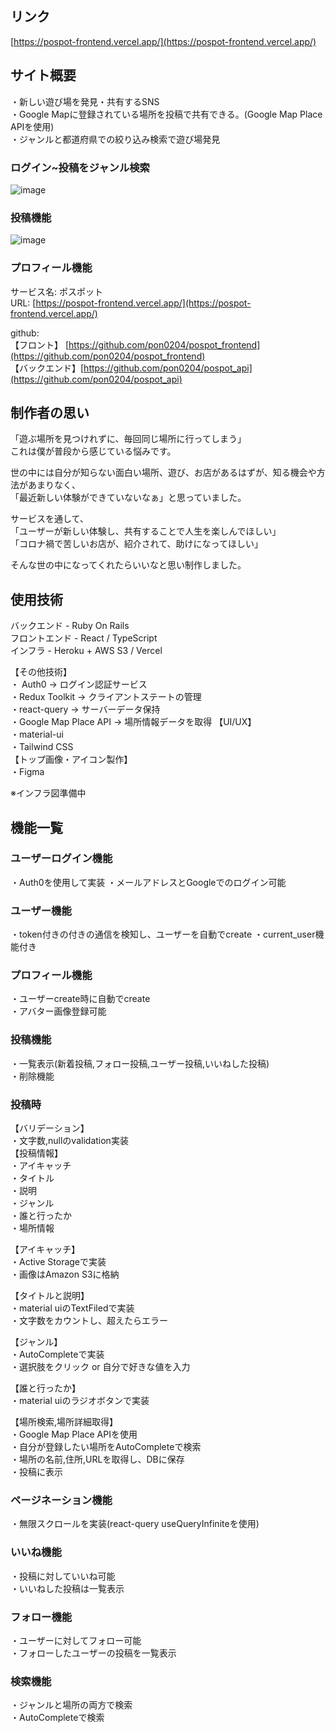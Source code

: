 ## リンク
[https://pospot-frontend.vercel.app/](https://pospot-frontend.vercel.app/)


## サイト概要
・新しい遊び場を発見・共有するSNS  
・Google Mapに登録されている場所を投稿で共有できる。(Google Map Place APIを使用)  
・ジャンルと都道府県での絞り込み検索で遊び場発見  

### ログイン~投稿をジャンル検索
![image](https://user-images.githubusercontent.com/70616489/126767379-3c32c2eb-c1d9-4ce4-a5b2-e376c2b29570.gif)

### 投稿機能
![image](https://user-images.githubusercontent.com/70616489/126768547-ea9dfc3d-a392-4f3f-ba96-bd7c73c04624.gif)

### プロフィール機能

サービス名: ポスポット  
URL: [https://pospot-frontend.vercel.app/](https://pospot-frontend.vercel.app/)

github:  
【フロント】 [https://github.com/pon0204/pospot_frontend](https://github.com/pon0204/pospot_frontend)  
【バックエンド】[https://github.com/pon0204/pospot_api](https://github.com/pon0204/pospot_api)

## 制作者の思い
「遊ぶ場所を見つけれずに、毎回同じ場所に行ってしまう」  
これは僕が普段から感じている悩みです。  

世の中には自分が知らない面白い場所、遊び、お店があるはずが、知る機会や方法があまりなく、  
「最近新しい体験ができていないなぁ」と思っていました。

サービスを通して、  
「ユーザーが新しい体験し、共有することで人生を楽しんでほしい」  
「コロナ禍で苦しいお店が、紹介されて、助けになってほしい」  

そんな世の中になってくれたらいいなと思い制作しました。

## 使用技術
バックエンド - Ruby On Rails  
フロントエンド - React / TypeScript  
インフラ - Heroku + AWS S3 / Vercel  

【その他技術】  
・ Auth0 → ログイン認証サービス  
・Redux Toolkit → クライアントステートの管理  
・react-query  → サーバーデータ保持  
・Google Map Place API → 場所情報データを取得 
【UI/UX】  
・material-ui  
・Tailwind CSS   
【トップ画像・アイコン製作】  
・Figma  

※インフラ図準備中

## 機能一覧

### ユーザーログイン機能
・Auth0を使用して実装
・メールアドレスとGoogleでのログイン可能

### ユーザー機能  
・token付きの付きの通信を検知し、ユーザーを自動でcreate
・current_user機能付き  

### プロフィール機能  
・ユーザーcreate時に自動でcreate  
・アバター画像登録可能  

### 投稿機能
・一覧表示(新着投稿,フォロー投稿,ユーザー投稿,いいねした投稿)  
・削除機能

### 投稿時  
【バリデーション】  
・文字数,nullのvalidation実装  
【投稿情報】  
・アイキャッチ  
・タイトル  
・説明  
・ジャンル  
・誰と行ったか  
・場所情報  

【アイキャッチ】  
・Active Storageで実装  
・画像はAmazon S3に格納  

【タイトルと説明】  
・material uiのTextFiledで実装  
・文字数をカウントし、超えたらエラー  

【ジャンル】  
・AutoCompleteで実装  
・選択肢をクリック or 自分で好きな値を入力  

【誰と行ったか】  
・material uiのラジオボタンで実装  

【場所検索,場所詳細取得】  
・Google Map Place APIを使用  
・自分が登録したい場所をAutoCompleteで検索  
・場所の名前,住所,URLを取得し、DBに保存  
・投稿に表示 

### ページネーション機能
・無限スクロールを実装(react-query useQueryInfiniteを使用)  

### いいね機能
・投稿に対していいね可能  
・いいねした投稿は一覧表示  

### フォロー機能
・ユーザーに対してフォロー可能  
・フォローしたユーザーの投稿を一覧表示  

### 検索機能
・ジャンルと場所の両方で検索  
・AutoCompleteで検索  

